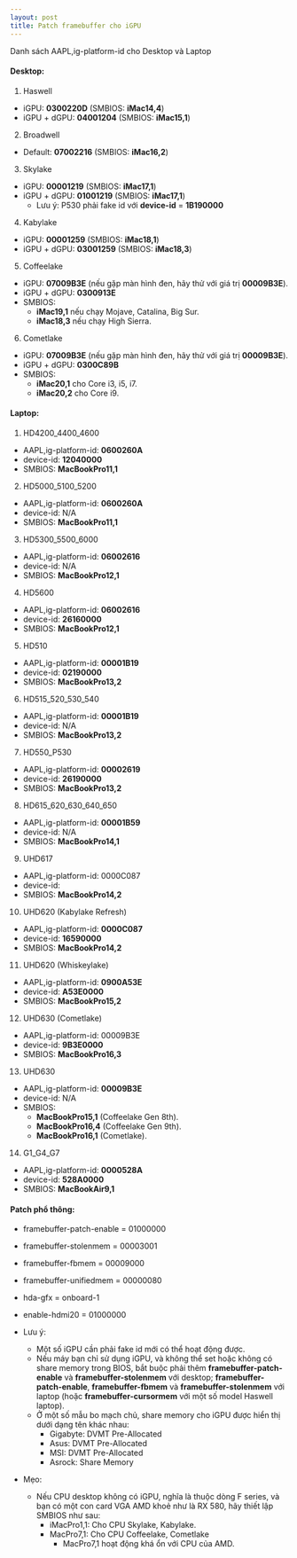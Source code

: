 ```yaml
---
layout: post
title: Patch framebuffer cho iGPU
---
```


Danh sách AAPL,ig-platform-id cho Desktop và Laptop

#### Desktop:

1. Haswell
- iGPU: **0300220D** (SMBIOS: **iMac14,4**)
- iGPU + dGPU: **04001204** (SMBIOS: **iMac15,1**)

2. Broadwell
- Default: **07002216** (SMBIOS: **iMac16,2**)

3. Skylake
- iGPU: **00001219** (SMBIOS: **iMac17,1**)
- iGPU + dGPU: **01001219** (SMBIOS: **iMac17,1**)
  - Lưu ý: P530 phải fake id với **device-id** = **1B190000**

4. Kabylake
- iGPU: **00001259** (SMBIOS: **iMac18,1**)
- iGPU + dGPU: **03001259** (SMBIOS: **iMac18,3**)

5. Coffeelake
- iGPU: **07009B3E** (nếu gặp màn hình đen, hãy thử với giá trị **00009B3E**).
- iGPU + dGPU: **0300913E**
- SMBIOS:
  * **iMac19,1** nếu chạy Mojave, Catalina, Big Sur.
  * **iMac18,3** nếu chạy High Sierra.

6. Cometlake
- iGPU: **07009B3E** (nếu gặp màn hình đen, hãy thử với giá trị **00009B3E**).
- iGPU + dGPU: **0300C89B**
- SMBIOS:
  * **iMac20,1** cho Core i3, i5, i7.
  * **iMac20,2** cho Core i9.

#### Laptop:

1. HD4200_4400_4600
- AAPL,ig-platform-id: **0600260A**
- device-id: **12040000**
- SMBIOS: **MacBookPro11,1**

2. HD5000_5100_5200
- AAPL,ig-platform-id: **0600260A**
- device-id: N/A
- SMBIOS: **MacBookPro11,1**

3. HD5300_5500_6000
- AAPL,ig-platform-id: **06002616**
- device-id: N/A
- SMBIOS: **MacBookPro12,1**

4. HD5600
- AAPL,ig-platform-id: **06002616**
- device-id: **26160000**
- SMBIOS: **MacBookPro12,1**

5. HD510
- AAPL,ig-platform-id: **00001B19**
- device-id: **02190000**
- SMBIOS: **MacBookPro13,2**

6. HD515_520_530_540
- AAPL,ig-platform-id: **00001B19**
- device-id: N/A
- SMBIOS: **MacBookPro13,2**

7. HD550_P530
- AAPL,ig-platform-id: **00002619**
- device-id: **26190000**
- SMBIOS: **MacBookPro13,2**

8. HD615_620_630_640_650
- AAPL,ig-platform-id: **00001B59**
- device-id: N/A
- SMBIOS: **MacBookPro14,1**

9. UHD617
- AAPL,ig-platform-id: 0000C087
- device-id:
- SMBIOS: **MacBookPro14,2**

10. UHD620 (Kabylake Refresh)
- AAPL,ig-platform-id: **0000C087**
- device-id: **16590000**
- SMBIOS: **MacBookPro14,2**

11. UHD620 (Whiskeylake)
- AAPL,ig-platform-id: **0900A53E**
- device-id: **A53E0000**
- SMBIOS: **MacBookPro15,2**

12. UHD630 (Cometlake)
- AAPL,ig-platform-id: 00009B3E
- device-id: **9B3E0000**
- SMBIOS: **MacBookPro16,3**

13. UHD630
- AAPL,ig-platform-id: **00009B3E**
- device-id: N/A
- SMBIOS:
  * **MacBookPro15,1** (Coffeelake Gen 8th).
  * **MacBookPro16,4** (Coffeelake Gen 9th).
  * **MacBookPro16,1** (Cometlake).

14. G1_G4_G7
- AAPL,ig-platform-id: **0000528A**
- device-id: **528A0000**
- SMBIOS: **MacBookAir9,1**


#### Patch phổ thông:
- framebuffer-patch-enable = 01000000
- framebuffer-stolenmem = 00003001
- framebuffer-fbmem = 00009000
- framebuffer-unifiedmem = 00000080
- hda-gfx = onboard-1
- enable-hdmi20 = 01000000

- Lưu ý:
  - Một số iGPU cần phải fake id mới có thể hoạt động được.
  - Nếu máy bạn chỉ sử dụng iGPU, và không thể set hoặc không có share memory trong BIOS, bắt buộc phải thêm **framebuffer-patch-enable** và **framebuffer-stolenmem** với desktop; **framebuffer-patch-enable**, **framebuffer-fbmem** và **framebuffer-stolenmem** với laptop (hoặc **framebuffer-cursormem** với một số model Haswell laptop).
  - Ở một số mẫu bo mạch chủ, share memory cho iGPU được hiển thị dưới dạng tên khác nhau:
    - Gigabyte: DVMT Pre-Allocated
    - Asus: DVMT Pre-Allocated
    - MSI: DVMT Pre-Allocated
    - Asrock: Share Memory
- Mẹo:
  - Nếu CPU desktop không có iGPU, nghĩa là thuộc dòng F series, và bạn có một con card VGA AMD khoẻ như là RX 580, hãy thiết lập SMBIOS như sau:
    - iMacPro1,1: Cho CPU Skylake, Kabylake.
    - MacPro7,1: Cho CPU Coffeelake, Cometlake 
      - MacPro7,1 hoạt động khá ổn với CPU của AMD.